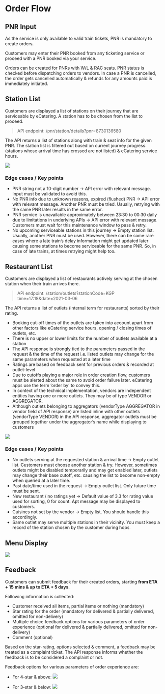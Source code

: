 # Order Flow

## PNR Input
As the service is only available to valid train tickets, PNR is mandatory to create orders.

Customers may enter their PNR booked from any ticketing service or proceed with a PNR booked via your service.

Orders can be created for PNRs with W/L & RAC seats. PNR status is checked before dispatching orders to vendors. In case a PNR is cancelled, the order gets cancelled automatically & refunds for any amounts paid is immediately initiated.

## Station List
Customers are displayed a list of stations on their journey that are serviceable by eCatering. A station has to be chosen from the list to proceed.
> API endpoint: /pnr/station/details?pnr=8730136580

The API returns a list of stations along with train & seat info for the given PNR. The station list is filtered out based on current journey progress (stations whose arrival time has crossed are not listed) & eCatering service hours.

![](/images/station-page.jpg)

### Edge cases / Key points

- PNR string not a 10-digit number → API error with relevant message. Input must be validated to avoid this.
- No PNR info due to unknown reasons, expired (flushed) PNR → API error with relevant message. Another PNR must be tried. Usually, retrying with the same PNR later results in the same error.
- PNR service is unavailable approximately between 23:30 to 00:30 daily due to limitations in underlying APIs → API error with relevant message. Customers must wait for this maintenance window to pass & retry.
- No upcoming serviceable stations in this journey → Empty station list. Usually, another PNR must be used. However, there can be some rare cases where a late train’s delay information might get updated later causing some stations to become serviceable for the same PNR. So, in case of late trains, at times retrying might help too.

## Restaurant List
Customers are displayed a list of restaurants actively serving at the chosen station when their train arrives there.
> API endpoint: /station/outlets?stationCode=KGP time=17:18&date=2021-03-06

The API returns a list of outlets (internal term for restaurants) sorted by their rating.
- Booking cut-off times of the outlets are taken into account apart from other factors like eCatering service hours, opening / closing times of outlets, etc.
- There is no upper or lower limits for the number of outlets available at a station
- The API response is strongly tied to the parameters passed in the request & the time of the request i.e. listed outlets may change for the same parameters when requested at a later time 
- Ratings are based on feedback sent for previous orders & recorded at outlet-level
- Due to cutoffs playing a major role in order creation flow, customers must be alerted about the same to avoid order failure later. eCatering apps use the term ‘order by’ to convey this.
- In context of the technical implementation, vendors are independent entities having one or more outlets. They may be of type VENDOR or AGGREGATOR.
- Although outlets belonging to aggregators (vendorType AGGREGATOR in vendor field of API response) are listed inline with other outlets (vendorType VENDOR) in the API response, aggregator outlets must be grouped together under the aggregator’s name while displaying to customers

![](/images/outlet-page.jpg)

### Edge cases / Key points
- No outlets serving at the requested station & arrival time → Empty outlet list. Customers must choose another station & try. However, sometimes outlets might be disabled temporarily and may get enabled later, outlets may change their base cutoff, etc. causing the list to become non-empty when queried at a later time.
- Past date/time used in the request → Empty outlet list. Only future time must be sent.
- New restaurant / no ratings yet → Default value of 3.3 for rating value used for sorting, 0 for count. Apt message may be displayed to customers.
- Cuisines not set by the vendor → Empty list. You should handle this accordingly.
- Same outlet may serve multiple stations in their vicinity. You must keep a record of the station chosen by the customer during hops.

## Menu Display

![](/images/menu-page.jpg)

## Feedback

Customers can submit feedback for their created orders, starting **from ETA + 15 mins & up to ETA + 5 days**.

Following information is collected:
- Customer received all items, partial items or nothing (mandatory)
- Star rating for the order (mandatory for delivered & partially delivered, omitted for non-delivery)
- Multiple choice feedback options for various parameters of order experience (optional for delivered & partially delivered, omitted for non-delivery)
- Comment (optional)

Based on the star-rating, options selected & comment, a feedback may be treated as a complaint ticket. The API response informs whether the feedback is to be considered a complaint or not.

Feedback options for various parameters of order experience are:

- For 4-star & above:
![](/images/good-rating.jpg)

- For 3-star & below:
![](/images/bad-rating.jpg)


